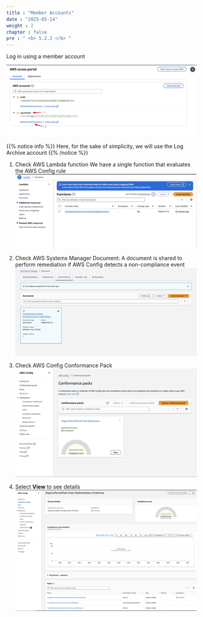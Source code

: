 ```yaml
---
title : "Member Accounts"
date : "2025-05-14" 
weight : 2
chapter : false
pre : " <b> 5.2.2 </b> "
---
```


Log in using a member account

![Member account](/images/5.conformancepack/019-memberaccount.png)

{{% notice info %}}
Here, for the sake of simplicity, we will use the Log Archive account
{{% /notice %}}

1. Check AWS Lambda function
    We have a single function that evaluates the AWS Config rule
    ![Lambda function](/images/5.conformancepack/020-lambda.png)

2. Check AWS Systems Manager Document:
    A document is shared to perform remediation if AWS Config detects a non-compliance event
    ![SSM Document](/images/5.conformancepack/021-ssm-document.png)

3. Check AWS Config Conformance Pack
    ![Conformance Pack](/images/5.conformancepack/022-conformance-pack.png)

4. Select **View** to see details
    ![Conformance Pack](/images/5.conformancepack/023-conformance-pack.png)
